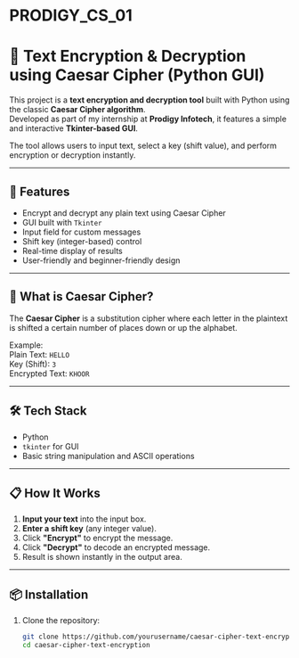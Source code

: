 # PRODIGY_CS_01

# 🔐 Text Encryption & Decryption using Caesar Cipher (Python GUI)

This project is a **text encryption and decryption tool** built with Python using the classic **Caesar Cipher algorithm**.  
Developed as part of my internship at **Prodigy Infotech**, it features a simple and interactive **Tkinter-based GUI**.

The tool allows users to input text, select a key (shift value), and perform encryption or decryption instantly.

---

## 🚀 Features

- Encrypt and decrypt any plain text using Caesar Cipher
- GUI built with `Tkinter`
- Input field for custom messages
- Shift key (integer-based) control
- Real-time display of results
- User-friendly and beginner-friendly design

---

## 🧠 What is Caesar Cipher?

The **Caesar Cipher** is a substitution cipher where each letter in the plaintext is shifted a certain number of places down or up the alphabet.

Example:  
Plain Text: `HELLO`  
Key (Shift): `3`  
Encrypted Text: `KHOOR`

---

## 🛠️ Tech Stack

- Python
- `tkinter` for GUI
- Basic string manipulation and ASCII operations

---

## 📋 How It Works

1. **Input your text** into the input box.
2. **Enter a shift key** (any integer value).
3. Click **"Encrypt"** to encrypt the message.
4. Click **"Decrypt"** to decode an encrypted message.
5. Result is shown instantly in the output area.

---

## 📦 Installation

1. Clone the repository:
   ```bash
   git clone https://github.com/yourusername/caesar-cipher-text-encryption.git
   cd caesar-cipher-text-encryption
